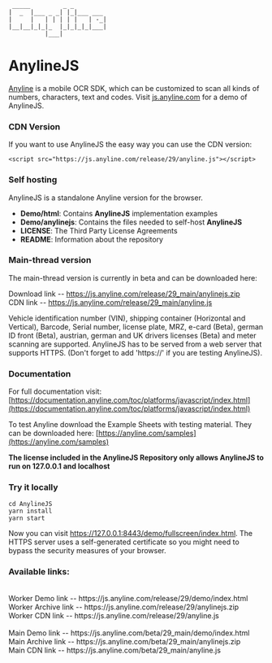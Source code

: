 
     _____         _ _         
    |  _  |___ _ _| |_|___ ___ 
    |     |   | | | | |   | -_|
    |__|__|_|_|_  |_|_|_|_|___|
              |___|            


# AnylineJS

[Anyline](https://www.anyline.com) is a mobile OCR SDK, which can be customized to scan all kinds of numbers, characters, text and codes.
Visit [js.anyline.com](https://js.anyline.com) for a demo of AnylineJS.

### CDN Version

If you want to use AnylineJS the easy way you can use the CDN version:

`<script src="https://js.anyline.com/release/29/anyline.js"></script>`

### Self hosting

AnylineJS is a standalone Anyline version for the browser.

- **Demo/html**: Contains **AnylineJS** implementation examples
- **Demo/anylinejs**: Contains the files needed to self-host **AnylineJS**
- **LICENSE**: The Third Party License Agreements
- **README**: Information about the repository


### Main-thread version

The main-thread version is currently in beta and can be downloaded here: 

Download link -- https://js.anyline.com/release/29_main/anylinejs.zip<br>
CDN link -- https://js.anyline.com/release/29_main/anyline.js

Vehicle identification number (VIN), shipping container (Horizontal and Vertical), Barcode, Serial number, license plate, MRZ, e-card (Beta), german ID front (Beta), austrian, german and UK drivers licenses (Beta) and meter scanning are supported. 
AnylineJS has to be served from a web server that supports HTTPS. (Don't forget to add 'https://' if you are testing AnylineJS).

### Documentation

For full documentation visit: [https://documentation.anyline.com/toc/platforms/javascript/index.html](https://documentation.anyline.com/toc/platforms/javascript/index.html)

To test Anyline download the Example Sheets with testing material. They can be downloaded here: [https://anyline.com/samples](https://anyline.com/samples)

**The license included in the AnylineJS Repository only allows AnylineJS to run on 127.0.0.1 and localhost**

### Try it locally

    cd AnylineJS
    yarn install
    yarn start

Now you can visit https://127.0.0.1:8443/demo/fullscreen/index.html. The HTTPS server uses a self-generated certificate so you might need to bypass the security measures of your browser.


###  Available links:
<br>
Worker Demo link -- https://js.anyline.com/release/29/demo/index.html<br>
Worker Archive link -- https://js.anyline.com/release/29/anylinejs.zip<br>
Worker CDN link -- https://js.anyline.com/release/29/anyline.js<br>
<br>
Main Demo link -- https://js.anyline.com/beta/29_main/demo/index.html<br>
Main Archive link -- https://js.anyline.com/beta/29_main/anylinejs.zip<br>
Main CDN link -- https://js.anyline.com/beta/29_main/anyline.js<br>

